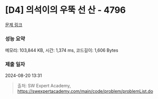 # [D4] 의석이의 우뚝 선 산 - 4796 

[문제 링크](https://swexpertacademy.com/main/code/problem/problemDetail.do?contestProbId=AWS2h6AKBCoDFAVT) 

### 성능 요약

메모리: 103,844 KB, 시간: 1,374 ms, 코드길이: 1,606 Bytes

### 제출 일자

2024-08-20 13:31



> 출처: SW Expert Academy, https://swexpertacademy.com/main/code/problem/problemList.do